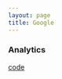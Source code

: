 ```yaml
---
layout: page
title: Google
---
```


### Analytics

[code](https://docs.google.com/a/oocn.eu/spreadsheets/d/1gSAa7pJxOAoPeId7nsfIY1ArApFvr7rZgH8nIHasHJg)

### 

